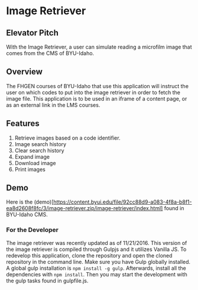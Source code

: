 # Image Retriever

## Elevator Pitch

With the Image Retriever, a user can simulate reading a microfilm image that comes from the CMS of BYU-Idaho.

## Overview

The FHGEN courses of BYU-Idaho that use this application will instruct the user on which codes to put into the image retriever in order to fetch the image file.  This application is to be used in an iframe of a content page, or as an external link in the LMS courses.

## Features 
1. Retrieve images based on a code identifier.
2. Image search history
3. Clear search history
4. Expand image
5. Download image
6. Print images

## Demo
Here is the (demo)[https://content.byui.edu/file/92cc88d9-a083-4f8a-b8f1-ea8d2608f8fc/3/image-retriever.zip/image-retriever/index.html] found in BYU-Idaho CMS.

### For the Developer
The image retriever was recently updated as of 11/21/2016.  This version of the image retriever is compiled through Gulpjs and it utilizes Vanilla JS.  To redevelop this application, clone the repository and open the cloned repository in the command line.  Make sure you have Gulp globally installed.  A global gulp installation is `npm install -g gulp`.  Afterwards, install all the dependencies with `npm install`.  Then you may start the development with the gulp tasks found in gulpfile.js.